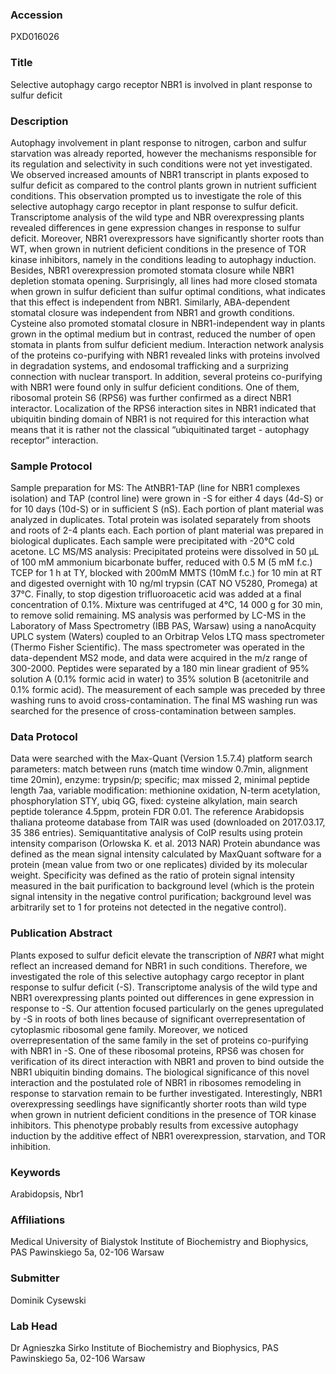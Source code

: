 ### Accession
PXD016026

### Title
Selective autophagy cargo receptor NBR1 is involved in plant response to sulfur deficit

### Description
Autophagy involvement in plant response to nitrogen, carbon and sulfur starvation was already reported, however the mechanisms responsible for its regulation and selectivity in such conditions were not yet investigated. We observed increased amounts of NBR1 transcript in plants exposed to sulfur deficit as compared to the control plants grown in nutrient sufficient conditions. This observation prompted us to investigate the role of this selective autophagy cargo receptor in plant response to sulfur deficit. Transcriptome analysis of the wild type and NBR overexpressing plants revealed differences in gene expression changes in response to sulfur deficit. Moreover, NBR1 overexpressors have significantly shorter roots than WT, when grown in nutrient deficient conditions in the presence of TOR kinase inhibitors, namely in the conditions leading to autophagy induction. Besides, NBR1 overexpression promoted stomata closure while NBR1 depletion stomata opening. Surprisingly, all lines had more closed stomata when grown in sulfur deficient than sulfur optimal conditions, what indicates that this effect is independent from NBR1. Similarly, ABA-dependent stomatal closure was independent from NBR1 and growth conditions. Cysteine also promoted stomatal closure in NBR1-independent way in plants grown in the optimal medium but in contrast, reduced the number of open stomata in plants from sulfur deficient medium. Interaction network analysis of the proteins co-purifying with NBR1 revealed links with proteins involved in degradation systems, and endosomal trafficking and a surprizing connection with nuclear transport. In addition, several proteins co-purifying with NBR1 were found only in sulfur deficient conditions. One of them, ribosomal protein S6 (RPS6) was further confirmed as a direct NBR1 interactor. Localization of the RPS6 interaction sites in NBR1 indicated that ubiquitin binding domain of NBR1 is not required for this interaction what means that it is rather not the classical “ubiquitinated target - autophagy receptor” interaction.

### Sample Protocol
Sample preparation for MS:  The AtNBR1-TAP (line for NBR1 complexes isolation) and TAP (control line) were grown in -S for either 4 days (4d-S) or for 10 days (10d-S) or in sufficient S (nS). Each portion of plant material was analyzed in duplicates. Total protein was isolated separately from shoots and roots of 2-4 plants each. Each portion of plant material was prepared in biological duplicates. Each sample were precipitated with -20°C cold acetone.  LC MS/MS analysis: Precipitated proteins were dissolved in 50 μL of 100 mM ammonium bicarbonate buffer, reduced with 0.5 M (5 mM f.c.) TCEP for 1 h at TY, blocked with 200mM MMTS (10mM f.c.) for 10 min at RT and digested overnight with 10 ng/ml trypsin (CAT NO V5280, Promega) at 37°C. Finally, to stop digestion trifluoroacetic acid was added at a final concentration of 0.1%. Mixture was centrifuged at 4°C, 14 000 g for 30 min, to remove solid remaining. MS analysis was performed by LC-MS in the Laboratory of Mass Spectrometry (IBB PAS, Warsaw) using a nanoAcquity UPLC system (Waters) coupled to an Orbitrap Velos LTQ mass spectrometer (Thermo Fisher Scientific). The mass spectrometer was operated in the data-dependent MS2 mode, and data were acquired in the m/z range of 300-2000. Peptides were separated by a 180 min linear gradient of 95% solution A (0.1% formic acid in water) to 35% solution B (acetonitrile and 0.1% formic acid). The measurement of each sample was preceded by three washing runs to avoid cross-contamination. The final MS washing run was searched for the presence of cross-contamination between samples.

### Data Protocol
Data were searched with the Max-Quant (Version 1.5.7.4) platform search parameters: match between runs (match time window 0.7min, alignment time 20min), enzyme: trypsin/p; specific; max missed 2, minimal peptide length 7aa, variable modification: methionine oxidation, N-term acetylation, phosphorylation STY, ubiq GG, fixed: cysteine alkylation, main search peptide tolerance 4.5ppm, protein FDR 0.01. The reference Arabidopsis thaliana proteome database from TAIR was used (downloaded on 2017.03.17, 35 386 entries). Semiquantitative analysis of CoIP results using protein intensity comparison (Orlowska K. et al. 2013 NAR) Protein abundance was defined as the mean signal intensity calculated by MaxQuant software for a protein (mean value from two or one replicates) divided by its molecular weight. Specificity was defined as the ratio of protein signal intensity measured in the bait purification to background level (which is the protein signal intensity in the negative control purification; background level was arbitrarily set to 1 for proteins not detected in the negative control).

### Publication Abstract
Plants exposed to sulfur deficit elevate the transcription of <i>NBR1</i> what might reflect an increased demand for NBR1 in such conditions. Therefore, we investigated the role of this selective autophagy cargo receptor in plant response to sulfur deficit (-S). Transcriptome analysis of the wild type and NBR1 overexpressing plants pointed out differences in gene expression in response to -S. Our attention focused particularly on the genes upregulated by -S in roots of both lines because of significant overrepresentation of cytoplasmic ribosomal gene family. Moreover, we noticed overrepresentation of the same family in the set of proteins co-purifying with NBR1 in -S. One of these ribosomal proteins, RPS6 was chosen for verification of its direct interaction with NBR1 and proven to bind outside the NBR1 ubiquitin binding domains. The biological significance of this novel interaction and the postulated role of NBR1 in ribosomes remodeling in response to starvation remain to be further investigated. Interestingly, NBR1 overexpressing seedlings have significantly shorter roots than wild type when grown in nutrient deficient conditions in the presence of TOR kinase inhibitors. This phenotype probably results from excessive autophagy induction by the additive effect of NBR1 overexpression, starvation, and TOR inhibition.

### Keywords
Arabidopsis, Nbr1

### Affiliations
Medical University of Bialystok
Institute of Biochemistry and Biophysics, PAS Pawinskiego 5a,  02-106 Warsaw

### Submitter
Dominik Cysewski

### Lab Head
Dr Agnieszka Sirko
Institute of Biochemistry and Biophysics, PAS Pawinskiego 5a,  02-106 Warsaw


